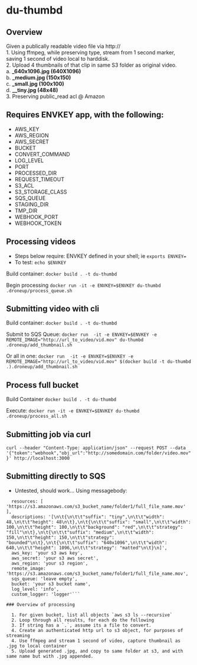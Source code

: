 # du-thumbd

## Overview
Given a publically readable video file via http:// <br>
    1. Using ffmpeg, while preserving type, stream from 1 second marker, saving 1 second of video local to harddisk.<br>
    2. Upload 4 thumbnails of that clip in same S3 folder as original video.<br>
        a. **<basename>_640x1096.jpg (640X1096)<br>**
        b. **<basename>_medium.jpg (150x150)<br>**
        c. **<basename>_small.jpg (100x100)<br>**
        d. **<basename>__tiny.jpg (48x48)<br>**
    3. Preserving public_read acl @ Amazon<br>

## Requires ENVKEY app, with the following:

* AWS_KEY
* AWS_REGION
* AWS_SECRET
* BUCKET
* CONVERT_COMMAND
* LOG_LEVEL
* PORT
* PROCESSED_DIR
* REQUEST_TIMEOUT
* S3_ACL
* S3_STORAGE_CLASS
* SQS_QUEUE
* STAGING_DIR
* TMP_DIR
* WEBHOOK_PORT
* WEBHOOK_TOKEN

## Processing videos
- Steps below require: ENVKEY defined in your shell; ie `exports ENVKEY=`
- To test: `echo $ENVKEY`

Build container: `docker build . -t du-thumbd`

Begin processing `docker run -it -e ENVKEY=$ENVKEY du-thumbd .droneup/process_queue.sh`

## Submitting video with cli

Build container: `docker build . -t du-thumbd`

Submit to SQS Queue: `docker run  -it -e ENVKEY=$ENVKEY -e REMOTE_IMAGE="http://url_to_video/vid.mov" du-thumbd .droneup/add_thumbnail.sh`

Or all in one: `docker run  -it -e ENVKEY=$ENVKEY -e REMOTE_IMAGE="http://url_to_video/vid.mov" $(docker build -t du-thumbd .).droneup/add_thumbnail.sh`

## Process full bucket

Build Container `docker build . -t du-thumbd`

Execute: `docker run -it -e ENVKEY=$ENVKEY du-thumbd .droneup/process_all.sh`

## Submitting job via curl
`curl --header "Content-Type: application/json" --request POST --data '{"token":"webhook","obj_url":"http://somedomain.com/folder/video.mov"}' http://localhost:3000`

## Submitting directly to SQS
- Untested, should work...
Using messagebody: 
```{ prefix: 'https://s3.amazonaws.com/s3_bucket_name/folder1/file_base_name',
  resources: [ 'https://s3.amazonaws.com/s3_bucket_name/folder1/full_file_name.mov' ],
  descriptions: '[\n\t{\n\t\t"suffix": "tiny",\n\t\t"width": 48,\n\t\t"height": 48\n\t},\n\t{\n\t\t"suffix": "small",\n\t\t"width": 100,\n\t\t"height": 100,\n\t\t"background": "red",\n\t\t"strategy": "fill"\n\t},\n\t{\n\t\t"suffix": "medium",\n\t\t"width": 150,\n\t\t"height": 150,\n\t\t"strategy": "bounded"\n\t},\n\t{\n\t\t"suffix": "640x1096",\n\t\t"width": 640,\n\t\t"height": 1096,\n\t\t"strategy": "matted"\n\t}\n]',
  aws_key: 'your s3 aws key',
  aws_secret: 'your s3 aws secret',
  aws_region: 'your s3 region',
  remote_image: 'https://s3.amazonaws.com/s3_bucket_name/folder1/full_file_name.mov',
  sqs_queue: 'leave empty',
  bucket: 'your s3 bucket name',
  log_level: 'info',
  custom_logger: 'logger'```

### Overview of processing

  1. For given bucket, list all objects `aws s3 ls --recursive`
  2. Loop through all results, for each do the following
  3. If string has a `.`, assume its a file to convert.
  4. Create an authenticated http url to s3 object, for purposes of streaming
  4. Use ffmpeg and stream 1 second of video, capture thumbnail as .jpg to local container
  5. Upload generated .jpg, and copy to same folder at s3, and with same name but with .jpg appended.
